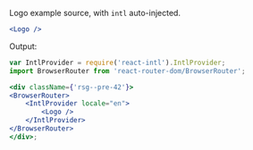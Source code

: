 Logo example source, with `intl` auto-injected.

```jsx static
<Logo />
```

Output:

```jsx noeditor
var IntlProvider = require('react-intl').IntlProvider;
import BrowserRouter from 'react-router-dom/BrowserRouter';

<div className={'rsg--pre-42'}>
<BrowserRouter>
    <IntlProvider locale="en">
        <Logo />
    </IntlProvider>
</BrowserRouter>
</div>;
```
